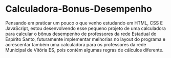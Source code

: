 # Calculadora-Bonus-Desempenho

Pensando em praticar um pouco o que venho estudando em HTML, CSS E JavaScript, estou desenvolvendo esse pequeno projeto de uma calculadora para calcular o bônus desempenho de professores da rede Estadual do Espírito Santo, futuramente implementar melhorias no layout do programa e acrescentar também uma calculadora para os professores da rede Municipal de Vitória ES, pois contém algumas regras de cálculos diferente.
 
 
 
